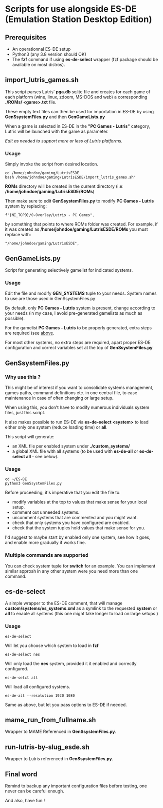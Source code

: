 # Scripts for use alongside ES-DE (Emulation Station Desktop Edition)

## Prerequisites

- An operationnal ES-DE setup
- Python3 (any 3.8 version should OK)
- The __fzf__ command if using __es-de-select__ wrapper (fzf package should be available on most distros).

## import_lutris_games.sh

This script parses Lutris' __pga.db__ sqlite file and creates for each game of each platform (wine, linux, zdoom, MS-DOS and web) a corresponding __./ROMs/ \<game\>.txt__ file.

These empty text files can then be used for importation in ES-DE by using **GenSsystemFiles.py** and then **GenGameLists.py**

When a game is selected in ES-DE in the __"PC Games - Lutris"__ category, Lutris will be launched with the game as parameter.

_Edit as needed to support more or less of Lutris platforms._

### Usage

Simply invoke the script from desired location. 
```
cd /home/johndoe/gaming/LutrisESDE
bash /home/johndoe/gaming/LutrisESDE/import_lutris_games.sh"
```
**ROMs** directory will be created in the current directory (i.e: __/home/johndoe/gaming/LutrisESDE/ROMs__)

Then make sure to edit **GenSsystemFiles.py** to modify **PC Games - Lutris** system by replacing:
```
f"{NI_TOPD}/0-Overlay/Lutris - PC Games",
```

by something that points to where ROMs folder was created. For example, if it was created as __/home/johndoe/gaming/LutrisESDE/ROMs__ you must replace with:
```
"/home/johndoe/gaming/LutrisESDE",
```

## GenGameLists.py
Script for generating selectively gamelist for indicated systems.

### Usage
Edit the file and modify __GEN_SYSTEMS__ tuple to your needs.
System names to use are those used in GenSsystemFiles.py

By default, only __PC Games - Lutris__ system is present, change according to your needs (in my case, I avoid pre-generated gamelists as much as possible).

For the gamelist __PC Games - Lutris__ to be properly generated, extra steps are required (see [above](#import_lutris_games.sh]).

For most other systems, no extra steps are required, apart proper ES-DE configuration and correct variables set at the top of __GenSsystemFiles.py__

## GenSsystemFiles.py

### Why use this ?
This might be of interest if you want to consolidate systems management, games paths, command definitions etc. in one central file, to ease maintenance in case of often changing or large setup.

When using this, you don't have to modify numerous individuals system files, just this script.

It also makes possible to run ES-DE via __es-de-select \<system\>__ to load either only one system (reduce loading time) or __all__.


This script will generate:
- an XML file per enabled system under __./custom_systems/__
- a global XML file with all systems (to be used with __es-de-all__ or __es-de-select all__ - see below).

### Usage
```
cd ~/ES-DE
python3 GenSsystemFiles.py
```


Before proceeding, it's imperative that you edit the file to:
- modify variables at the top to values that make sense for your local setup.
- comment out unneeded systems.
- uncomment systems that are commented and you might want. 
- check that only systems you have configured are enabled.
- check that the system tuples hold values that make sense for you.

I'd suggest to maybe start by enabled only one system, see how it goes, and enable more gradually if works fine.

### Multiple commands are supported
You can check system tuple for __switch__ for an example. You can implement similar approah in any other system were you need more than one command.

## es-de-select

A simple wrapper to the ES-DE comment, that will manage __custom/systems/es_systems.xml__ as a symlink to the requested __system__ or __all__ to enable all systems (this one might take longer to load on large setups.)

### Usage
```
es-de-select
```

Will let you choose which system to load in __fzf__

```
es-de-select nes
```
Will only load the __nes__ system, provided it it enabled and correctly configured.

```
es-de-selct all
```
Will load all configured systems.

```
es-de-all --resolution 1920 1080
```
Same as above, but let you pass options to ES-DE if needed.


## mame_run_from_fullname.sh
Wrapper to MAME Referenced in __GenSsystemFiles.py__.

## run-lutris-by-slug_esde.sh
Wrapper to Lutris referenced in __GenSsystemFiles.py__.

## Final word
Remind to backup any important configuration files before testing, one never can be careful enough.


And also, have fun !
